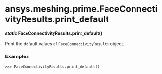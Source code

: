 <a id="ansys-meshing-prime-faceconnectivityresults-print-default"></a>

# ansys.meshing.prime.FaceConnectivityResults.print_default

<a id="ansys.meshing.prime.FaceConnectivityResults.print_default"></a>

#### *static* FaceConnectivityResults.print_default()

Print the default values of `FaceConnectivityResults` object.

### Examples

```pycon
>>> FaceConnectivityResults.print_default()
```

<!-- !! processed by numpydoc !! -->
